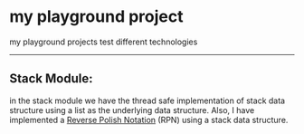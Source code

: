 # my playground project
my playground projects test different technologies


---


## Stack Module:

in the stack module we have the thread safe implementation of stack data structure using a list as the underlying data structure. Also, I have implemented a [Reverse Polish Notation](https://en.wikipedia.org/wiki/Reverse_Polish_notation) (RPN) using a stack data structure.


